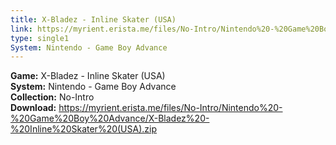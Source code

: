 ```yaml
---
title: X-Bladez - Inline Skater (USA)
link: https://myrient.erista.me/files/No-Intro/Nintendo%20-%20Game%20Boy%20Advance/X-Bladez%20-%20Inline%20Skater%20(USA).zip
type: single1
System: Nintendo - Game Boy Advance
---
```

<b>Game:</b> X-Bladez - Inline Skater (USA)<br>
<b>System:</b> Nintendo - Game Boy Advance<br>
<b>Collection:</b> No-Intro<br>
<b>Download:</b> https://myrient.erista.me/files/No-Intro/Nintendo%20-%20Game%20Boy%20Advance/X-Bladez%20-%20Inline%20Skater%20(USA).zip
